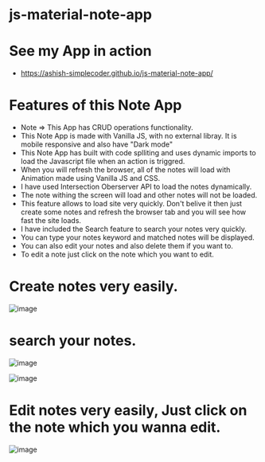 # js-material-note-app

# See my App in action 
- https://ashish-simplecoder.github.io/js-material-note-app/

# Features of this Note App

* Note => This App has CRUD operations functionality.
* This Note App is made with Vanilla JS, with no external libray. It is mobile responsive and also have "Dark mode"
* This Note App has built with code splliting and uses dynamic imports to load the Javascript file when an action is triggred.
* When you will refresh the browser, all of the notes will load with Animation made using Vanilla JS and CSS.
* I have used Intersection Oberserver API to load the notes dynamically.
*  The note withing the screen will load and other notes will not be loaded.
*  This feature allows to load site very quickly. Don't belive it then just create some notes and refresh the browser tab and you will see how fast the site loads.
*  I have included the Search feature to search your notes very quickly.
*  You can type your notes keyword and matched notes will be displayed.
*  You can also edit your notes and also delete them if you want to.
*  To edit a note just click on the note which you want to edit.

# Create notes very easily.

![image](https://user-images.githubusercontent.com/62009244/140534434-c93883e7-da93-48d8-89a8-82ee11326c6f.png)




# search your notes.

![image](https://user-images.githubusercontent.com/62009244/140534589-9b65b610-b9bb-4fb0-bc61-4d2f97ba6114.png)



![image](https://user-images.githubusercontent.com/62009244/140534652-519bc408-d2db-4aba-9b4d-c1f0a34b5db8.png)




# Edit notes very easily, Just click on the note which you wanna edit.

![image](https://user-images.githubusercontent.com/62009244/140534732-a701142b-f83c-4b0c-a207-ae69edf9d055.png)
